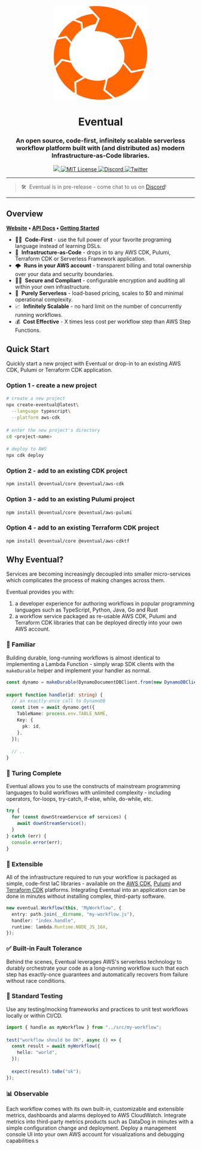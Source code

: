 <div align="center">
  <a href="https://eventual.net">
    <img src="assets/eventual-logo-image-only.svg" />
  </a>
  <br />
  <h1>Eventual</h1>
  <h3>
  An open source, code-first, infinitely scalable serverless workflow platform built with (and distributed as) modern Infrastructure-as-Code libraries.
  </h3>
  <a href="https://badge.fury.io/js/@eventual%2Fcore.svg">
    <img src="https://badge.fury.io/js/@eventual%2Fcore.svg" />
  </a>
  <a href="https://github.com/eventual/eventual/blob/main/LICENSE">
    <img alt="MIT License" src="https://img.shields.io/github/license/functionless/eventual" />
  </a>
  <a href="https://discord.gg/VRqHbjrbfC">
    <img alt="Discord" src="https://img.shields.io/discord/985291961885949973?color=7389D8&label&logo=discord&logoColor=ffffff" />
  </a>
  <a href="https://twitter.com/eventual_cloud">
    <img alt="Twitter" src="https://img.shields.io/twitter/url.svg?label=%40eventual_cloud&style=social&url=https%3A%2F%2Ftwitter.com%2Feventual_cloud" />
  </a>
</div>

---

> 🛠&nbsp; Eventual is in pre-release - come chat to us on [Discord](https://discord.gg/VRqHbjrbfC)!

---

## Overview

**[Website](https://eventual.net/) • [API Docs](https://eventual.net/docs/what-is-eventual) • [Getting Started](https://eventual.net/docs/getting-started/setup)**

- 👨‍💻&nbsp; **Code-First** - use the full power of your favorite programing language instead of learning DSLs.
- 🧩&nbsp; **Infrastructure-as-Code** - drops in to any AWS CDK, Pulumi, Terraform CDK or Serverless Framework application.
- 🌩&nbsp; **Runs in your AWS account** - transparent billing and total ownership over your data and security boundaries.
- 👮‍♀️&nbsp; **Secure and Compliant** - configurable encryption and auditing all within your own infrastructure.
- 🚀&nbsp; **Purely Serverless** - load-based pricing, scales to $0 and minimal operational complexity.
- 📈&nbsp; **Infinitely Scalable** - no hard limit on the number of concurrently running workflows.
- 💰&nbsp; **Cost Effective** - X times less cost per workflow step than AWS Step Functions.

## Quick Start

Quickly start a new project with Eventual or drop-in to an existing AWS CDK, Pulumi or Terraform CDK application.

### Option 1 - create a new project

```sh
# create a new project
npx create-eventual@latest\
  --language typescript\
  --platform aws-cdk

# enter the new project's directory
cd <project-name>

# deploy to AWS
npx cdk deploy
```

### Option 2 - add to an existing CDK project

```sh
npm install @eventual/core @eventual/aws-cdk
```

### Option 3 - add to an existing Pulumi project

```sh
npm install @eventual/core @eventual/aws-pulumi
```

### Option 4 - add to an existing Terraform CDK project

```sh
npm install @eventual/core @eventual/aws-cdktf
```

## Why Eventual?

Services are becoming increasingly decoupled into smaller micro-services which complicates the process of making changes across them.

Eventual provides you with:

1. a developer experience for authoring workflows in popular programming languages such as TypeScript, Python, Java, Go and Rust
2. a workflow service packaged as re-usable AWS CDK, Pulumi and Terraform CDK libraries that can be deployed directly into your own AWS account.

### 🧠 Familiar

Building durable, long-running workflows is almost identical to implementing a Lambda Function - simply wrap SDK clients with the `makeDurable` helper and implement your handler as normal.

```ts
const dynamo = makeDurable(DynamoDocumentDBClient.from(new DynamoDBClient()));

export function handle(id: string) {
  // an exactly-once call to DynamoDB
  const item = await dynamo.get({
    TableName: process.env.TABLE_NAME,
    Key: {
      pk: id,
    },
  });

  // ..
}
```

### 🤖 Turing Complete

Eventual allows you to use the constructs of mainstream programming languages to build workflows with unlimited complexity - including operators, for-loops, try-catch, if-else, while, do-while, etc.

```ts
try {
  for (const downStreamService of services) {
    await downStreamService();
  }
} catch (err) {
  console.error(err);
}
```

### 🧩 Extensible

All of the infrastructure required to run your workflow is packaged as simple, code-first IaC libraries - available on the [AWS CDK](https://aws.amazon.com/cdk/), [Pulumi](https://www.pulumi.com/) and [Terraform CDK](https://developer.hashicorp.com/terraform/cdktf) platforms. Integrating Eventual into an application can be done in minutes without installing complex, third-party software.

```ts
new eventual.Workflow(this, "MyWorkflow", {
  entry: path.join(__dirname, "my-workflow.js"),
  handler: "index.handle",
  runtime: lambda.Runtime.NODE_JS_16X,
});
```

### ✅ Built-in Fault Tolerance

Behind the scenes, Eventual leverages AWS's serverless technology to durably orchestrate your code as a long-running workflow such that each step has exactly-once guarantees and automatically recovers from failure without race conditions.

### 🐞 Standard Testing

Use any testing/mocking frameworks and practices to unit test workflows locally or within CI/CD.

```ts
import { handle as myWorkflow } from "../src/my-workflow";

test("workflow should be OK", async () => {
  const result = await myWorkflow({
    hello: "world",
  });

  expect(result).toBe("ok");
});
```

### 📊 Observable

Each workflow comes with its own built-in, customizable and extensible metrics, dashboards and alarms deployed to AWS CloudWatch. Integrate metrics into third-party metrics products such as DataDog in minutes with a simple configuration change and deployment. Deploy a management console UI into your own AWS account for visualizations and debugging capabilities.s
